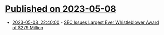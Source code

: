 # [Published on 2023-05-08](index.md)

* [2023-05-08, 22:40:00](https://news.slashdot.org/story/23/05/08/2128210/sec-issues-largest-ever-whistleblower-award-of-279-million?utm_source=rss1.0mainlinkanon&utm_medium=feed) - [SEC Issues Largest Ever Whistleblower Award of $279 Million](https://news.slashdot.org/story/23/05/08/2128210/sec-issues-largest-ever-whistleblower-award-of-279-million?utm_source=rss1.0mainlinkanon&utm_medium=feed)
